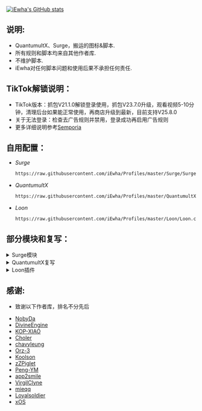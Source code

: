 [![iEwha's GitHub stats](https://github-readme-stats.vercel.app/api?username=iEwha&show_icons=true&count_private=true&icon_color=008080&text_color=00AEFF&bg_color=27282200
)](https://github.com/iEwha/Profiles)

## 说明:
- QuantumultX、Surge，搬运的图标&脚本.
- 所有规则和脚本均来自其他作者库.
- 不维护脚本.
- iEwha对任何脚本问题和使用后果不承担任何责任.

## TikTok解锁说明：
- TikTok版本：抓包V21.1.0解锁登录使用，抓包V23.7.0升级，观看视频5-10分钟，清理后台如果能正常使用，再商店升级到最新，目前支持V25.8.0
- 关于无法登录：检查去广告规则并禁用，登录成功再启用广告规则
- 更多详细说明参考[Semporia](https://github.com/Semporia/TikTok-Unlock)

## 自用配置：
* *Surge*
    ``` bash
    https://raw.githubusercontent.com/iEwha/Profiles/master/Surge/Surge.conf
* *QuantumultX*
    ``` bash
    https://raw.githubusercontent.com/iEwha/Profiles/master/QuantumultX/QuantumultX.conf
* *Loon*
    ``` bash
    https://raw.githubusercontent.com/iEwha/Profiles/master/Loon/Loon.conf

## 部分模块和复写：

<details> 
<summary>Surge模块</summary>

* BiliBili 净化和换区
   ``` bash
   https://raw.githubusercontent.com/iEwha/Profiles/master/Surge/Bilibili.sgmodule
* 抖音净化
   ``` bash
   https://raw.githubusercontent.com/iEwha/Profiles/master/Surge/Aweme.sgmodule
* TikTok解锁
   ``` bash
   https://raw.githubusercontent.com/iEwha/Profiles/master/Surge/TikTok.sgmodule
* YouTube去广告
   ``` bash
  https://raw.githubusercontent.com/iEwha/Profiles/master/Surge/YouTubeAds.sgmodule
* 全能搜索
   ``` bash
   https://raw.githubusercontent.com/iEwha/Profiles/master/Surge/Q_Search.sgmodule
* 功能解锁
   ``` bash
   https://raw.githubusercontent.com/iEwha/Profiles/master/Surge/Unlock.sgmodule
* 其他
   ``` bash
   https://raw.githubusercontent.com/iEwha/Profiles/master/Surge/Script.sgmodule
</details> 

<details> 
<summary>QuantumultX复写</summary>

* BiliBili 净化和换区
   ``` bash
  https://raw.githubusercontent.com/iEwha/Profiles/master/QuantumultX/Rewrite/bilibili.conf
* 抖音净化
   ``` bash
   https://raw.githubusercontent.com/iEwha/Profiles/master/QuantumultX/Rewrite/Aweme.conf 
* TikTok解锁 
   ``` bash
   https://raw.githubusercontent.com/iEwha/Profiles/master/QuantumultX/Rewrite/TikTok.conf
* YouTube去广告 
   ``` bash
   https://raw.githubusercontent.com/iEwha/Profiles/master/QuantumultX/Rewrite/YouTubeAds.conf
* 全能搜索 
   ``` bash
   https://raw.githubusercontent.com/iEwha/Profiles/master/QuantumultX/Rewrite/Q_Search.conf
* 功能解锁 
   ``` bash
   https://raw.githubusercontent.com/iEwha/Profiles/master/QuantumultX/Rewrite/UnlockApp.conf 
* 其他 
   ``` bash
   https://raw.githubusercontent.com/iEwha/Profiles/master/QuantumultX/Rewrite/others.conf
</details>

<details> 
<summary>Loon插件</summary>

* 抖音净化
   ``` bash
   https://raw.githubusercontent.com/iEwha/Profiles/master/Loon/ByteDance.plugin
* TikTok解锁 
   ``` bash
   https://raw.githubusercontent.com/iEwha/Profiles/master/Loon/TikTok.plugin
* YouTube去广告 
   ``` bash
   https://raw.githubusercontent.com/iEwha/Profiles/master/Loon/YouTubeAds.plugin
* 功能解锁 
   ``` bash
   https://raw.githubusercontent.com/iEwha/Profiles/master/Loon/Unlock.plugin 
* 其他 
   ``` bash
   https://raw.githubusercontent.com/iEwha/Profiles/master/Loon/Script.plugin 
</details>

## 感谢:

- 致谢以下作者库，排名不分先后
* [NobyDa](https://github.com/NobyDa/Script/tree/master) 
* [DivineEngine](https://github.com/DivineEngine/Profiles/tree/master) 
* [KOP-XIAO](https://github.com/KOP-XIAO/QuantumultX)
* [Choler](https://github.com/Choler/Surge)
* [chavyleung](https://github.com/chavyleung)
* [Orz-3](https://github.com/Orz-3)
* [Koolson](https://github.com/Koolson/Qure)
* [zZPiglet](https://github.com/zZPiglet/Task/tree/master)
* [Peng-YM](https://github.com/Peng-YM/Sub-Store)
* [app2smile](https://github.com/app2smile/rules)
* [VirgilClyne](https://github.com/VirgilClyne/iRingo)
* [mieqq](https://github.com/mieqq/mieqq)
* [Loyalsoldier](https://github.com/Loyalsoldier)
* [xOS](https://github.com/xOS/Config)
